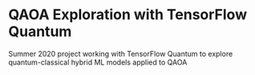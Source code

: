 # QAOA Exploration with TensorFlow Quantum
Summer 2020 project working with TensorFlow Quantum to explore quantum-classical hybrid ML models applied to QAOA

